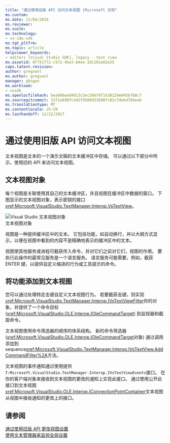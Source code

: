 ```yaml
---
title: "通过使用旧版 API 访问文本视图 |Microsoft 文档"
ms.custom: 
ms.date: 11/04/2016
ms.reviewer: 
ms.suite: 
ms.technology:
- vs-ide-sdk
ms.tgt_pltfrm: 
ms.topic: article
helpviewer_keywords:
- editors [Visual Studio SDK], legacy - text view
ms.assetid: 8f751f72-c972-4be3-84ee-19c281e02e25
caps.latest.revision: 
author: gregvanl
ms.author: gregvanl
manager: ghogen
ms.workload:
- vssdk
ms.openlocfilehash: bea908ee04913c5ec56678f1438229e045bf68c7
ms.sourcegitcommit: 32f1a690fc445f9586d53698fc82c7debd784eeb
ms.translationtype: MT
ms.contentlocale: zh-CN
ms.lasthandoff: 12/22/2017
---
```

# <a name="accessing-thetext-view-by-using-the-legacy-api"></a>通过使用旧版 API 访问文本视图
文本视图是文本的一个演示文稿的文本缓冲区中存储。 可以通过以下部分中所示，使用旧的 API 来访问文本视图。  
  
## <a name="text-view-object"></a>文本视图对象  
 每个视图是关联使用其自己的文本缓冲区，并且视图在缓冲区中数据的窗口。 下图显示的文本视图对象，表示密钥的接口<xref:Microsoft.VisualStudio.TextManager.Interop.VsTextView>。  
  
 ![Visual Studio 文本视图对象](../extensibility/media/vstextview.gif "vstextview")  
文本视图对象  
  
 视图是一种提供缓冲区中的文本。 它包括功能，如自动换行，并以大纲方式显示，以便在视图中看到的内容不是精确地表示的缓冲区中的文本。  
  
 视图使其他服务或进程可截获传入命令，并对它们之前对它们，视图的作用。 要执行此操作的最常见服务是一个语言服务。 语言服务可能需要，例如，截获 ENTER 键，以提供自定义缩进的行为或工具提示的命令。  
  
## <a name="adding-functionality-to-the-text-view"></a>将功能添加到文本视图  
 您可以通过处理特定击键自定义文本视图行为。 若要截获击键，则实现<xref:Microsoft.VisualStudio.TextManager.Interop.IVsTextViewFilter>你的对象，并提供了一个命令目标 (<xref:Microsoft.VisualStudio.OLE.Interop.IOleCommandTarget>) 到监视器和截距命令。  
  
 文本视图使用命令筛选器的顺序的体系结构。 新的命令筛选器 (<xref:Microsoft.VisualStudio.OLE.Interop.IOleCommandTarget>对象) 通过调用添加到 sequence<xref:Microsoft.VisualStudio.TextManager.Interop.IVsTextView.AddCommandFilter%2A>方法。  
  
 文本视图的事件通知通过使用提供`T:Microsoft.VisualStudio.TextManager.Interop.IVsTextViewEvents`接口。 在你的客户端对象来接收到文本视图的更改的通知上实现此接口。 通过使用公开此接口到文本视图<xref:Microsoft.VisualStudio.OLE.Interop.IConnectionPointContainer>文本视图从视图中接收通知的更改上的接口。  
  
## <a name="see-also"></a>请参阅  
 [通过使用旧版 API 更改视图设置](../extensibility/changing-view-settings-by-using-the-legacy-api.md)   
 [使用文本管理器来监视全局设置](../extensibility/using-the-text-manager-to-monitor-global-settings.md)